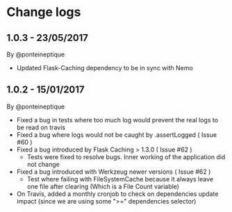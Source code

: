 Change logs
===

## 1.0.3 - 23/05/2017

By @ponteineptique

- Updated Flask-Caching dependency to be in sync with Nemo

## 1.0.2 - 15/01/2017

By @ponteineptique

- Fixed a bug in tests where too much log would prevent the real logs to be read on travis
- Fixed a bug where logs would not be caught by .assertLogged ( Issue #60 )
- Fixed a bug introduced by Flask Caching > 1.3.0 ( Issue #62 )
    - Tests were fixed to resolve bugs. Inner working of the application did not change
- Fixed a bug introduced with Werkzeug newer versions ( Issue #62 )
    - Test where failing with FileSystemCache because it always leave one file after clearing (Which is a File Count variable)
- On Travis, added a monthly cronjob to check on dependencies update impact (since we are using some ">=" dependencies selector)

